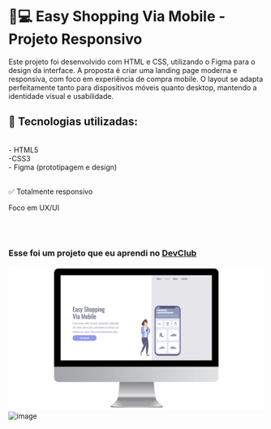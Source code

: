 <h1>📱💻 Easy Shopping Via Mobile - Projeto Responsivo</h1>
<p>Este projeto foi desenvolvido com HTML e CSS, utilizando o Figma para o design da interface. A proposta é criar uma landing page moderna e responsiva, com foco em experiência de compra mobile.
O layout se adapta perfeitamente tanto para dispositivos móveis quanto desktop, mantendo a identidade visual e usabilidade.</p>
<h2>🔧 Tecnologias utilizadas:</h2>
<br>
- HTML5
<br>
-CSS3
<br>
- Figma (prototipagem e design)
<br>
<br>
<p>✅ Totalmente responsivo</p>
<p>Foco em UX/UI</p>
<br>
<br>
<h3>Esse foi um projeto que eu aprendi no <a href="https://rodolfomori.com.br/devclub">DevClub</a></h3>

<img src="https://github.com/andrew-costaa/projeto-easy-shopping/blob/master/assets/site-desktop.png?raw=true"/>
<img src="<img width="1080" height="1920" alt="image" src="https://github.com/user-attachments/assets/dad3d547-712e-439c-a48a-080ed437e380"/>
